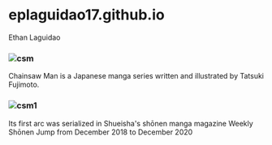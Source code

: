# eplaguidao17.github.io
Ethan Laguidao
### ![csm](https://www.crunchyroll.com/imgsrv/display/thumbnail/1200x675/catalog/crunchyroll/ea075b926e1073f4eb016bff8cdb434c.jpe)
Chainsaw Man is a Japanese manga series written and illustrated by Tatsuki Fujimoto.
### ![csm1](https://cdn.kobo.com/book-images/f9e6e611-ebd8-4473-8116-d642e619a1cb/353/569/90/False/chainsaw-man-vol-12.jpg)
Its first arc was serialized in Shueisha's shōnen manga magazine Weekly Shōnen Jump from December 2018 to December 2020
